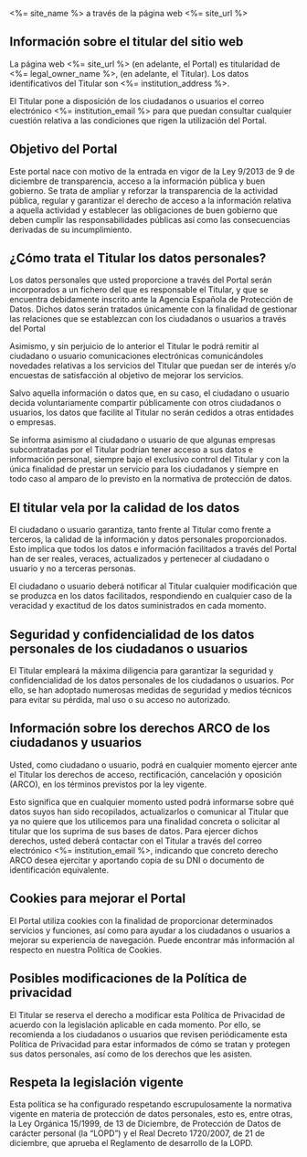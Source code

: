 <%= site_name %> a través de la página web <%= site_url %> 

## Información sobre el titular del sitio web

La página web <%= site_url %>  (en adelante, el Portal) es titularidad de <%= legal_owner_name %>, (en adelante, el Titular). Los datos identificativos del Titular son <%= institution_address %>.

El Titular pone a disposición de los ciudadanos o usuarios el correo electrónico <%= institution_email %> para que puedan consultar cualquier cuestión relativa a las condiciones que rigen la utilización del Portal.

## Objetivo del Portal

Este portal nace con motivo de la entrada en vigor de la Ley 9/2013 de 9 de diciembre de transparencia, acceso a la información pública y buen gobierno. Se trata de ampliar y reforzar la transparencia de la actividad pública, regular y garantizar el derecho de acceso a la información relativa a aquella actividad y establecer las obligaciones de buen gobierno que deben cumplir las responsabilidades públicas así como las consecuencias derivadas de su incumplimiento.

## ¿Cómo trata el Titular los datos personales? 

Los datos personales que usted proporcione a través del Portal serán incorporados a un fichero del que es responsable el Titular, y que se encuentra debidamente inscrito ante la Agencia Española de Protección de Datos. Dichos datos serán tratados únicamente con la finalidad de gestionar las relaciones que se establezcan con los ciudadanos o usuarios a través del Portal

Asimismo, y sin perjuicio de lo anterior el Titular le podrá remitir al ciudadano o usuario comunicaciones electrónicas comunicándoles novedades relativas a los servicios del Titular que puedan ser de interés y/o encuestas de satisfacción al objetivo de mejorar los servicios.

Salvo aquella información o datos que, en su caso, el ciudadano o usuario decida voluntariamente compartir públicamente con otros ciudadanos o usuarios, los datos que facilite al Titular no serán cedidos a otras entidades o empresas.

Se informa asimismo al ciudadano o usuario de que algunas empresas subcontratadas por el Titular podrían tener acceso a sus datos e información personal, siempre bajo el exclusivo control del Titular y con la única finalidad de prestar un servicio para los ciudadanos y siempre en todo caso al amparo de lo previsto en la normativa de protección de datos.

## El titular vela por la calidad de los datos 

El ciudadano o usuario garantiza, tanto frente al Titular como frente a terceros, la calidad de la información y datos personales proporcionados. Esto implica que todos los datos e información facilitados a través del Portal han de ser reales, veraces, actualizados y pertenecer al ciudadano o usuario y no a terceras personas.

El ciudadano o usuario deberá notificar al Titular cualquier modificación que se produzca en los datos facilitados, respondiendo en cualquier caso de la veracidad y exactitud de los datos suministrados en cada momento. 

## Seguridad y confidencialidad de los datos personales de los ciudadanos o usuarios

El Titular empleará la máxima diligencia para garantizar la seguridad y confidencialidad de los datos personales de los ciudadanos o usuarios. Por ello, se han adoptado numerosas medidas de seguridad y medios técnicos para evitar su pérdida, mal uso o su acceso no autorizado.

## Información  sobre los derechos ARCO de los ciudadanos y usuarios 

Usted, como ciudadano o usuario, podrá en cualquier momento ejercer ante el Titular los derechos de acceso, rectificación, cancelación y oposición (ARCO), en los términos previstos por la ley vigente. 

Esto significa que en cualquier momento usted podrá informarse sobre qué datos suyos han sido recopilados, actualizarlos o comunicar al Titular que ya no quiere que los utilicemos para una finalidad concreta o solicitar al titular que los suprima de sus bases de datos. 
Para ejercer dichos derechos, usted deberá contactar con el Titular a través del correo electrónico <%= institution_email %>, indicando que concreto derecho ARCO desea ejercitar y aportando copia de su DNI o documento de identificación equivalente. 

## Cookies para mejorar el Portal

El Portal utiliza cookies con la finalidad de proporcionar determinados servicios y funciones, así como para ayudar a los ciudadanos o usuarios a mejorar su experiencia de navegación. Puede encontrar más información al respecto en nuestra Política de Cookies. 

## Posibles modificaciones de la Política de privacidad

El Titular se reserva el derecho a modificar esta Política de Privacidad de acuerdo con la legislación aplicable en cada momento. Por ello, se recomienda a los ciudadanos o usuarios que revisen periódicamente esta Política de Privacidad para estar informados de cómo se tratan y protegen sus datos personales, así como de los derechos que les asisten. 

## Respeta la legislación vigente

Esta política se ha configurado respetando escrupulosamente la normativa vigente en materia de protección de datos personales, esto es, entre otras, la Ley Orgánica 15/1999, de 13 de Diciembre, de Protección de Datos de carácter personal (la “LOPD”) y el Real Decreto 1720/2007, de 21 de diciembre, que aprueba el Reglamento de desarrollo de la LOPD. 
